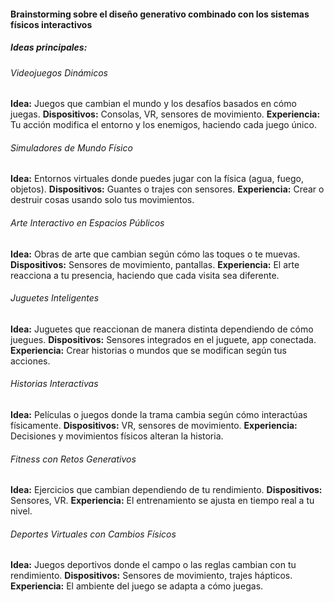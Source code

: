 #### Brainstorming sobre el diseño generativo combinado con los sistemas físicos interactivos

##### Ideas principales:

###### Videojuegos Dinámicos

**Idea:** Juegos que cambian el mundo y los desafíos basados en cómo juegas.
**Dispositivos:** Consolas, VR, sensores de movimiento.
**Experiencia:** Tu acción modifica el entorno y los enemigos, haciendo cada juego único.

###### Simuladores de Mundo Físico

**Idea:** Entornos virtuales donde puedes jugar con la física (agua, fuego, objetos).
**Dispositivos:** Guantes o trajes con sensores.
**Experiencia:** Crear o destruir cosas usando solo tus movimientos.

###### Arte Interactivo en Espacios Públicos

**Idea:** Obras de arte que cambian según cómo las toques o te muevas.
**Dispositivos:** Sensores de movimiento, pantallas.
**Experiencia:** El arte reacciona a tu presencia, haciendo que cada visita sea diferente.

###### Juguetes Inteligentes

**Idea:** Juguetes que reaccionan de manera distinta dependiendo de cómo juegues.
**Dispositivos:** Sensores integrados en el juguete, app conectada.
**Experiencia:** Crear historias o mundos que se modifican según tus acciones.

###### Historias Interactivas

**Idea:** Películas o juegos donde la trama cambia según cómo interactúas físicamente.
**Dispositivos:** VR, sensores de movimiento.
**Experiencia:** Decisiones y movimientos físicos alteran la historia.

###### Fitness con Retos Generativos

**Idea:** Ejercicios que cambian dependiendo de tu rendimiento.
**Dispositivos:** Sensores, VR.
**Experiencia:** El entrenamiento se ajusta en tiempo real a tu nivel.

###### Deportes Virtuales con Cambios Físicos

**Idea:** Juegos deportivos donde el campo o las reglas cambian con tu rendimiento.
**Dispositivos:** Sensores de movimiento, trajes hápticos.
**Experiencia:** El ambiente del juego se adapta a cómo juegas.
